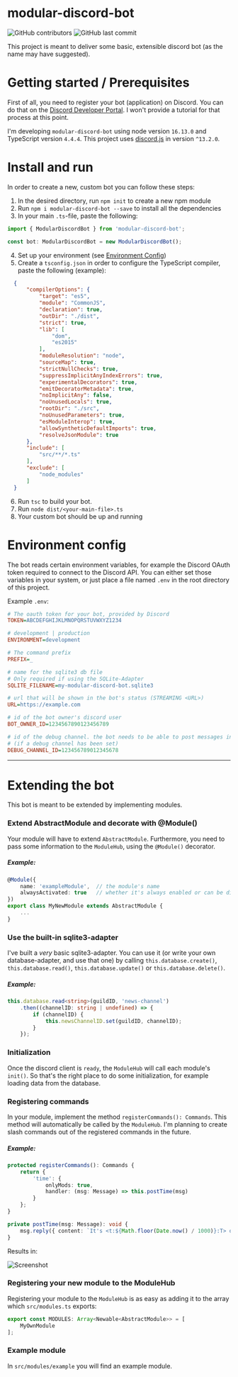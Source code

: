 # modular-discord-bot

![GitHub contributors](https://img.shields.io/github/contributors/BenjaminKauer/modular-discord-bot?style=flat-square) ![GitHub last commit](https://img.shields.io/github/last-commit/BenjaminKauer/modular-discord-bot?style=flat-square)

This project is meant to deliver some basic, extensible discord bot (as the name may have suggested).

# Getting started / Prerequisites

First of all, you need to register your bot (application) on Discord. You can do that on the [Discord Developer Portal](https://discord.com/developers/applications). I won't provide a tutorial for that process at this point.

I'm developing `modular-discord-bot` using node version `16.13.0` and TypeScript version `4.4.4`.
This project uses [discord.js](https://discord.js.org/#/) in version `^13.2.0`.

# Install and run

In order to create a new, custom bot you can follow these steps:

  1. In the desired directory, run `npm init` to create a new npm module
  2. Run `npm i modular-discord-bot --save` to install all the dependencies
  3. In your main `.ts`-file, paste the following:

```typescript
import { ModularDiscordBot } from 'modular-discord-bot';

const bot: ModularDiscordBot = new ModularDiscordBot();
```
  4. Set up your environment (see [Environment Config](#environment-config))
  5. Create a `tsconfig.json` in order to configure the TypeScript compiler, paste the following (example):
  ```json
    {
        "compilerOptions": {
            "target": "es5",
            "module": "CommonJS",
            "declaration": true,
            "outDir": "./dist",
            "strict": true,
            "lib": [
                "dom",
                "es2015"
            ],
            "moduleResolution": "node",
            "sourceMap": true,
            "strictNullChecks": true,
            "suppressImplicitAnyIndexErrors": true,
            "experimentalDecorators": true,
            "emitDecoratorMetadata": true,
            "noImplicitAny": false,
            "noUnusedLocals": true,
            "rootDir": "./src",
            "noUnusedParameters": true,
            "esModuleInterop": true,
            "allowSyntheticDefaultImports": true,
            "resolveJsonModule": true
        },
        "include": [
            "src/**/*.ts"
        ],
        "exclude": [
            "node_modules"
        ]
    }
  ```
  6. Run `tsc` to build your bot.
  7. Run `node dist/<your-main-file>.ts`
  8. Your custom bot should be up and running


# Environment config

The bot reads certain environment variables, for example the Discord OAuth token required to connect to the Discord API. You can either set those variables in your system, or just place a file named `.env` in the root directory of this project.

Example `.env`:

```ini
# The oauth token for your bot, provided by Discord
TOKEN=ABCDEFGHIJKLMNOPQRSTUVWXYZ1234

# development | production
ENVIRONMENT=development

# The command prefix
PREFIX=_

# name for the sqlite3 db file
# Only required if using the SQLite-Adapter
SQLITE_FILENAME=my-modular-discord-bot.sqlite3

# url that will be shown in the bot's status (STREAMING <URL>)
URL=https://example.com

# id of the bot owner's discord user
BOT_OWNER_ID=1234567890123456789

# id of the debug channel. the bot needs to be able to post messages into that channel
# (if a debug channel has been set)
DEBUG_CHANNEL_ID=123456789012345678
```

---

# Extending the bot

This bot is meant to be extended by implementing modules.

### Extend AbstractModule and decorate with @Module()

Your module will have to extend `AbstractModule`. Furthermore, you need to pass some information to the `ModuleHub`, using the `@Module()` decorator.

##### Example:

```typescript
@Module({
    name: 'exampleModule',  // the module's name
    alwaysActivated: true   // whether it's always enabled or can be disabled
})
export class MyNewModule extends AbstractModule {
    ...
}
```

### Use the built-in sqlite3-adapter

I've built a _very_ basic sqlite3-adapter. You can use it (or write your own database-adapter, and use that one) by calling `this.database.create()`, `this.database.read()`, `this.database.update()` or `this.database.delete()`.

##### Example:
```typescript
this.database.read<string>(guildID, 'news-channel')
    .then((channelID: string | undefined) => {
        if (channelID) {
            this.newsChannelID.set(guildID, channelID);
        }
    });

```

### Initialization

Once the discord client is `ready`, the `ModuleHub` will call each module's `init()`. So that's the right place to do some initialization, for example loading data from the database.



### Registering commands

In your module, implement the method `registerCommands(): Commands`. This method will automatically be called by the `ModuleHub`. I'm planning to create slash commands out of the registered commands in the future.

##### Example:
```typescript
protected registerCommands(): Commands {
    return {
        'time': {
            onlyMods: true,
            handler: (msg: Message) => this.postTime(msg)
        }
    };
}

private postTime(msg: Message): void {
    msg.reply({ content: `It's <t:${Math.floor(Date.now() / 1000)}:T> o'clock.` });
}

```

Results in:

![Screenshot](https://user-images.githubusercontent.com/5950968/140623471-1d6ee341-cc86-4889-b5ab-c016043097c7.png)


### Registering your new module to the ModuleHub

Registering your module to the `ModuleHub` is as easy as adding it to the array which `src/modules.ts` exports:

```typescript
export const MODULES: Array<Newable<AbstractModule>> = [
    MyOwnModule
];
```

### Example module

In `src/modules/example` you will find an example module.